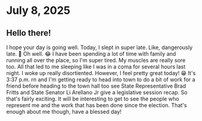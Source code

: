 
# July 8, 2025

## Hello there!

I hope your day is going well. Today, I slept in super late. Like, dangerously late. 😬 Oh well. 😂 I
have been spending a lot of time with family and running all over the place, so I'm super tired. My muscles
are really sore too. All that led to me sleeping like I was in a coma for several hours last night. I woke
up really disortiented. However, I feel pretty great today! 😁 It's 3:37 p.m. rn and I'm getting ready to
head into town to do a bit of work for a friend before heading to the town hall too see State Representative
Brad Fritts and State Senator Li Arellano Jr give a legislative session recap. So that's fairly exciting.
It will be interesting to get to see the people who represent me and the work that has been done since
the election. That's enough about me though, have a blessed day!